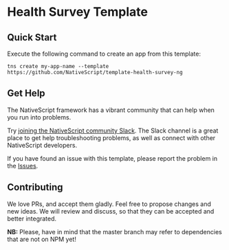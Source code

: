 # Health Survey Template

## Quick Start
Execute the following command to create an app from this template:

```
tns create my-app-name --template https://github.com/NativeScript/template-health-survey-ng
```

## Get Help
The NativeScript framework has a vibrant community that can help when you run into problems.

Try [joining the NativeScript community Slack](http://developer.telerik.com/wp-login.php?action=slack-invitation). The Slack channel is a great place to get help troubleshooting problems, as well as connect with other NativeScript developers.

If you have found an issue with this template, please report the problem in the   [Issues](https://github.com/NativeScript/template-health-survey-ng/issues).

## Contributing

We love PRs, and accept them gladly. Feel free to propose changes and new ideas. We will review and discuss, so that they can be accepted and better integrated.

**NB:** Please, have in mind that the master branch may refer to dependencies that are not on NPM yet!

